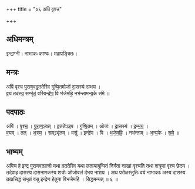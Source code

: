 +++
title = "०६ अपि वृश्च"

+++
## अधिमन्त्रम्
इन्द्राग्नी। नाभाकः काण्वः। महापङ्क्तिः।

## मन्त्रः
अपि॑ वृश्च पुराण॒वद्व्र॒तते॑रिव गुष्पि॒तमोजो॑ दा॒सस्य॑ दम्भय ।  
व॒यं तद॑स्य॒ सम्भृ॑तं॒ वस्विन्द्रे॑ण॒ वि भ॑जेमहि॒ नभ॑न्तामन्य॒के स॑मे ॥

## पदपाठः
अपि॑ । वृ॒श्च॒ । पु॒रा॒ण॒ऽवत् । व्र॒ततेः॑ऽइव । गु॒ष्पि॒तम् । ओजः॑ । दा॒सस्य॑ । द॒म्भ॒य॒ ।  
व॒यम् । तत् । अ॒स्य॒ । सम्ऽभृ॑तम् । वसु॑ । इन्द्रे॑ण । वि । भ॒जे॒म॒हि॒ । नभ॑न्ताम् । अ॒न्य॒के । स॒मे॒ ॥

## भाष्यम्
अपिच हे इन्द्र पुराणवत्प्रत्नो यथा व्रततेरिव यथा लतायागुष्पितं निर्गतां शाखां वृश्चति तथा शत्रूणां वृश्च छेदय । तदेवाह दासस्य दासनामकस्य शत्रोः ओजोबलं दंभय नाशय । अथ परोक्षस्तुतिः वयं नाभाकाः अस्य दासस्य तत्प्रसिद्धं संभृतं वसु इन्द्रेण हेतुना विभजेमहि । सिद्धमन्यत् ॥ ६ ॥
